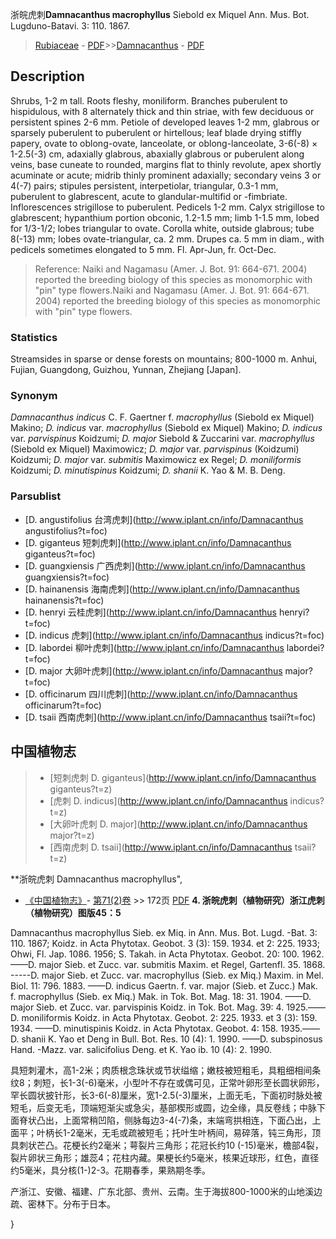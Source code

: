 浙皖虎刺**Damnacanthus macrophyllus** Siebold ex Miquel Ann. Mus. Bot. Lugduno-Batavi. 3: 110. 1867.

> [Rubiaceae](http://www.iplant.cn/info/Rubiaceae?t=foc) - [PDF](http://www.iplant.cn/foc/pdf/Rubiaceae.pdf)>>[Damnacanthus](http://www.iplant.cn/info/Damnacanthus?t=foc) - [PDF](http://www.iplant.cn/foc/pdf/Damnacanthus.pdf)

## Description

Shrubs, 1-2 m tall. Roots fleshy, moniliform. Branches puberulent to hispidulous, with 8 alternately thick and thin striae, with few deciduous or persistent spines 2-6 mm. Petiole of developed leaves 1-2 mm, glabrous or sparsely puberulent to puberulent or hirtellous; leaf blade drying stiffly papery, ovate to oblong-ovate, lanceolate, or oblong-lanceolate, 3-6(-8) × 1-2.5(-3) cm, adaxially glabrous, abaxially glabrous or puberulent along veins, base cuneate to rounded, margins flat to thinly revolute, apex shortly acuminate or acute; midrib thinly prominent adaxially; secondary veins 3 or 4(-7) pairs; stipules persistent, interpetiolar, triangular, 0.3-1 mm, puberulent to glabrescent, acute to glandular-multifid or -fimbriate. Inflorescences strigillose to puberulent. Pedicels 1-2 mm. Calyx strigillose to glabrescent; hypanthium portion obconic, 1.2-1.5 mm; limb 1-1.5 mm, lobed for 1/3-1/2; lobes triangular to ovate. Corolla white, outside glabrous; tube 8(-13) mm; lobes ovate-triangular, ca. 2 mm. Drupes ca. 5 mm in diam., with pedicels sometimes elongated to 5 mm. Fl. Apr-Jun, fr. Oct-Dec.

> Reference: 
> Naiki and Nagamasu (Amer. J. Bot. 91: 664-671. 2004) reported the breeding biology of this species as monomorphic with \"pin\" type flowers.Naiki and Nagamasu (Amer. J. Bot. 91: 664-671. 2004) reported the breeding biology of this species as monomorphic with \"pin\" type flowers.

### Statistics
Streamsides in sparse or dense forests on mountains; 800-1000 m. Anhui, Fujian, Guangdong, Guizhou, Yunnan, Zhejiang [Japan].

### Synonym
*Damnacanthus indicus* C. F. Gaertner f. *macrophyllus* (Siebold ex Miquel) Makino; *D. indicus* var. *macrophyllus* (Siebold ex Miquel) Makino; *D. indicus* var. *parvispinus* Koidzumi; *D. major* Siebold & Zuccarini var. *macrophyllus* (Siebold ex Miquel) Maximowicz; *D. major* var. *parvispinus* (Koidzumi) Koidzumi; *D. major* var. *submitis* Maximowicz ex Regel; *D. moniliformis* Koidzumi; *D. minutispinus* Koidzumi; *D. shanii* K. Yao & M. B. Deng.

### Parsublist

* [D.  angustifolius  台湾虎刺](http://www.iplant.cn/info/Damnacanthus angustifolius?t=foc)
* [D.  giganteus  短刺虎刺](http://www.iplant.cn/info/Damnacanthus giganteus?t=foc)
* [D.  guangxiensis  广西虎刺](http://www.iplant.cn/info/Damnacanthus guangxiensis?t=foc)
* [D.  hainanensis  海南虎刺](http://www.iplant.cn/info/Damnacanthus hainanensis?t=foc)
* [D.  henryi  云桂虎刺](http://www.iplant.cn/info/Damnacanthus henryi?t=foc)
* [D.  indicus  虎刺](http://www.iplant.cn/info/Damnacanthus indicus?t=foc)
* [D.  labordei  柳叶虎刺](http://www.iplant.cn/info/Damnacanthus labordei?t=foc)
* [D.  major  大卵叶虎刺](http://www.iplant.cn/info/Damnacanthus major?t=foc)
* [D.  officinarum  四川虎刺](http://www.iplant.cn/info/Damnacanthus officinarum?t=foc)
* [D.  tsaii  西南虎刺](http://www.iplant.cn/info/Damnacanthus tsaii?t=foc)

## 中国植物志

> * [短刺虎刺  D.  giganteus](http://www.iplant.cn/info/Damnacanthus giganteus?t=z)
> * [虎刺  D.  indicus](http://www.iplant.cn/info/Damnacanthus indicus?t=z)
> * [大卵叶虎刺  D.  major](http://www.iplant.cn/info/Damnacanthus major?t=z)
> * [西南虎刺  D.  tsaii](http://www.iplant.cn/info/Damnacanthus tsaii?t=z)

**浙皖虎刺 Damnacanthus macrophyllus",

* [《中国植物志》](http://www.iplant.cn/frps)- [第71(2)卷](http://www.iplant.cn/frps/vol/71(2)) >> 172页 [PDF](http://www.iplant.cn/frps/pdf/71(2)/172.PDF)
**4. 浙皖虎刺（植物研究）浙江虎刺（植物研究）图版45：5**

Damnacanthus macrophyllus Sieb. ex Miq. in Ann. Mus. Bot. Lugd. -Bat. 3: 110. 1867; Koidz. in Acta Phytotax. Geobot. 3 (3): 159. 1934. et 2: 225. 1933; Ohwi, Fl. Jap. 1086. 1956; S. Takah. in Acta Phytotax. Geobot. 20: 100. 1962. ——D. major Sieb. et Zucc. var. submitis Maxim. et Regel, Gartenfl. 35. 1868. -----D. major Sieb. et Zucc. var. macrophyllus (Sieb. ex Miq.) Maxim. in Mel. Biol. 11: 796. 1883. ——D. indicus Gaertn. f. var. major (Sieb. et Zucc.) Mak. f. macrophyllus (Sieb. ex Miq.) Mak. in Tok. Bot. Mag. 18: 31. 1904. ——D. major Sieb. et Zucc. var. parvispinis Koidz. in Tok. Bot. Mag. 39: 4. 1925.——D. moniliformis Koidz. in Acta Phytotax. Geobot. 2: 225. 1933. et 3 (3): 159. 1934. ——D. minutispinis Koidz. in Acta Phytotax. Geobot. 4: 158. 1935.——D. shanii K. Yao et Deng in Bull. Bot. Res. 10 (4): 1. 1990. ——D. subspinosus Hand. -Mazz. var. salicifolius Deng. et K. Yao ib. 10 (4): 2. 1990.

具短刺灌木，高1-2米；肉质根念珠状或节状缢缩；嫩枝被短粗毛，具粗细相间条纹8；刺短，长1-3(-6)毫米，小型叶不存在或偶可见，正常叶卵形至长圆状卵形，罕长圆状披针形，长3-6(-8)厘米，宽1-2.5(-3)厘米，上面无毛，下面初时脉处被短毛，后变无毛，顶端短渐尖或急尖，基部楔形或圆，边全缘，具反卷线；中脉下面脊状凸出，上面常稍凹陷，侧脉每边3-4(-7)条，末端弯拱相连，下面凸出，上面平；叶柄长1-2毫米，无毛或疏被短毛；托叶生叶柄间，易碎落，钝三角形，顶具刺状芒凸。花梗长约2毫米；萼裂片三角形；花冠长约10 (-15)毫米，檐部4裂，裂片卵状三角形；雄蕊4；花柱内藏。果梗长约5毫米，核果近球形，红色，直径约5毫米，具分核(1-)2-3。花期春季，果熟期冬季。

产浙江、安徽、福建、广东北部、贵州、云南。生于海拔800-1000米的山地溪边疏、密林下。分布于日本。

}